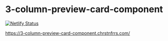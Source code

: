 # 3-column-preview-card-component

[![Netlify Status](https://api.netlify.com/api/v1/badges/d50b62d2-22a0-4e20-ae4c-930254e0bb25/deploy-status)](https://app.netlify.com/sites/sprightly-boba-9befd6/deploys)

https://3-column-preview-card-component.chrstnfrrs.com/
